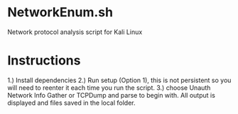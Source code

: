 # NetworkEnum.sh
Network protocol analysis script for Kali Linux

# Instructions
1.) Install dependencies 
2.) Run setup (Option 1), this is not persistent so you will need to reenter it each time you run the script.
3.) choose Unauth Network Info Gather or  TCPDump and parse to begin with. All output is displayed and files saved in the local folder.

